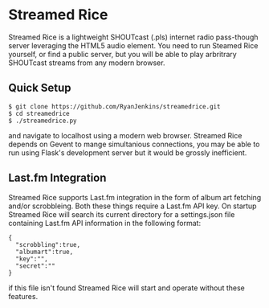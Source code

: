 # Streamed Rice

Streamed Rice is a lightweight SHOUTcast (.pls) internet radio pass-though server leveraging the HTML5 audio element. You need to run Steamed Rice yourself, or find a public server, but you will be able to play arbritrary SHOUTcast streams from any modern browser.

## Quick Setup
```
$ git clone https://github.com/RyanJenkins/streamedrice.git
$ cd streamedrice
$ ./streamedrice.py
```

and navigate to localhost using a modern web browser. Streamed Rice depends on Gevent to mange simultanious connections, you may be able to run using Flask's development server but it would be grossly inefficient.

## Last.fm Integration
Streamed Rice supports Last.fm integration in the form of album art fetching and/or scrobbleing. Both these things require a Last.fm API key. On startup Streamed Rice will search its current directory for a settings.json file containing Last.fm API information in the following format:
```
{
  "scrobbling":true,
  "albumart":true,
  "key":"",
  "secret":""
}
```

if this file isn't found Streamed Rice will start and operate without these features.